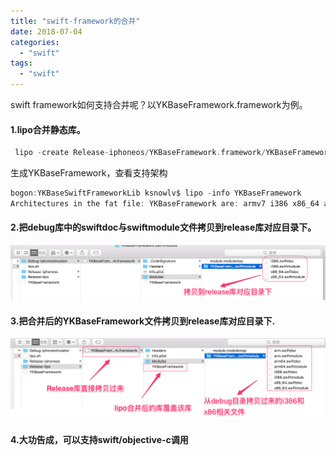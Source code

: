 ```yaml
---
title: "swift-framework的合并"
date: 2018-07-04
categories:
  - "swift"
tags:
  - "swift"
---
```

<!--more-->

swift framework如何支持合并呢？以YKBaseFramework.framework为例。

#### 1.lipo合并静态库。
```objective-c
 lipo -create Release-iphoneos/YKBaseFramework.framework/YKBaseFramework Debug-iphonesimulator/YKBaseFramework.framework/YKBaseFramework -output YKBaseFramework
```
生成YKBaseFramework，查看支持架构

```objective-c
bogon:YKBaseSwiftFrameworkLib ksnowlv$ lipo -info YKBaseFramework 
Architectures in the fat file: YKBaseFramework are: armv7 i386 x86_64 arm64 
```
#### 2.把debug库中的swiftdoc与swiftmodule文件拷贝到release库对应目录下。
![image](/images/post/2018-07-04-swift-frameworkde-he-bing/swiftframework-export.png) 

#### 3.把合并后的YKBaseFramework文件拷贝到release库对应目录下.
![image](/images/post/2018-07-04-swift-frameworkde-he-bing/swift-framework.png)


#### 4.大功告成，可以支持swift/objective-c调用
